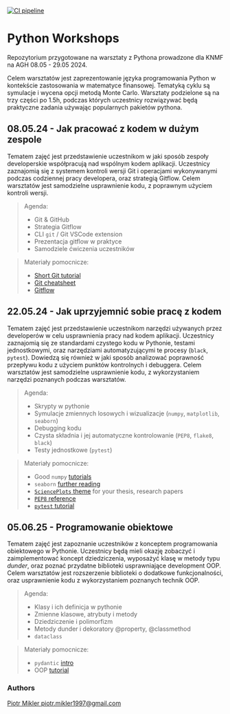 [![CI pipeline](https://github.com/PiotMik/PythonWorkshops/actions/workflows/continuous_integration.yml/badge.svg?branch=develop)](https://github.com/PiotMik/PythonWorkshops/actions/workflows/continuous_integration.yml)

# Python Workshops
Repozytorium przygotowane na warsztaty z Pythona prowadzone dla KNMF na AGH 08.05 - 29.05 2024.

Celem warsztatów jest zaprezentowanie języka programowania Python w kontekście zastosowania w matematyce finansowej.
Tematyką cyklu są symulacje i wycena opcji metodą Monte Carlo. Warsztaty podzielone są na trzy części po 1.5h, podczas których uczestnicy rozwiązywać będą praktyczne zadania używając popularnych pakietów pythona.


## 08.05.24 - Jak pracować z kodem w dużym zespole
Tematem zajęć jest przedstawienie uczestnikom w jaki sposób zespoły developerskie współpracują nad wspólnym kodem aplikacji.
Uczestnicy zaznajomią się z systemem kontroli wersji Git i operacjami wykonywanymi podczas codziennej pracy developera, oraz strategią Gitflow.
Celem warsztatów jest samodzielne usprawnienie kodu, z poprawnym użyciem kontroli wersji. 
    
> Agenda:
> - Git & GitHub
> - Strategia Gitflow
> - CLI `git` / Git VSCode extension
> - Prezentacja gitflow w praktyce
> - Samodziele ćwiczenia uczestników

> Materiały pomocnicze:
> - [Short Git tutorial](https://www.freecodecamp.org/news/learn-the-basics-of-git-in-under-10-minutes-da548267cc91/)
> - [Git cheatsheet](https://training.github.com/downloads/pl/github-git-cheat-sheet/)
> - [Gitflow](https://www.atlassian.com/pl/git/tutorials/comparing-workflows/gitflow-workflow)


## 22.05.24 - Jak uprzyjemnić sobie pracę z kodem
Tematem zajęć jest przedstawienie uczestnikom narzędzi używanych przez developerów w celu usprawnienia pracy nad kodem aplikacji. 
Uczestnicy zaznajomią się ze standardami czystego kodu w Pythonie, testami jednostkowymi, oraz narzędziami automatyzującymi te procesy (`black`, `pytest`). Dowiedzą się również w jaki sposób analizować poprawność przepływu kodu z użyciem punktów kontrolnych i debuggera.
Celem warsztatów jest samodzielne usprawnienie kodu, z wykorzystaniem narzędzi poznanych podczas warsztatów.

> Agenda:
> - Skrypty w pythonie
> - Symulacje zmiennych losowych i wizualizacje (`numpy`, `matplotlib`, `seaborn`)
> - Debugging kodu
> - Czysta składnia i jej automatyczne kontrolowanie (`PEP8`, `flake8`, `black`)
> - Testy jednostkowe (`pytest`)

> Materiały pomocnicze:
> - Good `numpy` [tutorials](https://www.w3schools.com/python/numpy/default.asp)
> - `seaborn` [further reading](https://seaborn.pydata.org/tutorial/introduction.html)
> - [`SciencePlots` theme](https://github.com/garrettj403/SciencePlots) for your thesis, research papers
> - [`PEP8` reference](https://peps.python.org/pep-0008/)
> - [`pytest` tutorial](https://blog.qalabs.pl/pytest/pytest-pierwsze-kroki/)


## 05.06.25 - Programowanie obiektowe
Tematem zajęć jest zapoznanie uczestników z konceptem programowania obiektowego w Pythonie.
Uczestnicy będą mieli okazję zobaczyć i zaimplementować koncept dziedziczenia, wyposażyć klasę w metody typu *dunder*, oraz poznać przydatne biblioteki usprawniające development OOP. 
Celem warsztatów jest rozszerzenie biblioteki o dodatkowe funkcjonalności, oraz usprawnienie kodu z wykorzystaniem poznanych technik OOP.

> Agenda:
> - Klasy i ich definicja w pythonie
> - Zmienne klasowe, atrybuty i metody
> - Dziedziczenie i polimorfizm
> - Metody dunder i dekoratory @property, @classmethod
> - `dataclass`

> Materiały pomocnicze:
> - `pydantic` [intro](https://docs.pydantic.dev/latest/)
> - OOP [tutorial](https://realpython.com/python3-object-oriented-programming/)

### Authors
[Piotr Mikler <piotr.mikler1997@gmail.com>](https://github.com/PiotMik)

